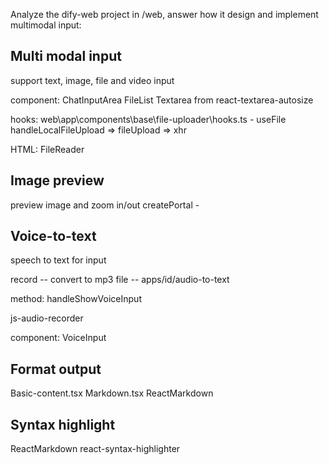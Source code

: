 Analyze the dify-web project in /web, answer how it design and implement multimodal input:

## Multi modal input
support text, image, file and video input

component:
ChatInputArea
FileList
Textarea from react-textarea-autosize

hooks:
web\app\components\base\file-uploader\hooks.ts - useFile
handleLocalFileUpload => fileUpload => xhr

HTML: 
FileReader


## Image preview
preview image and zoom in/out
createPortal - <img/>

## Voice-to-text
speech to text for input

record -- convert to mp3 file -- apps/id/audio-to-text

method:
handleShowVoiceInput

js-audio-recorder

component:
VoiceInput


## Format output
Basic-content.tsx Markdown.tsx
ReactMarkdown


## Syntax highlight
ReactMarkdown
react-syntax-highlighter